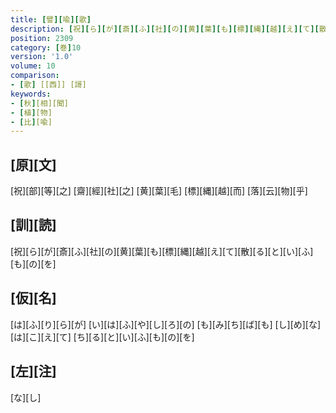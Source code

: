 ```yaml
---
title: [譬][喩][歌]
description: [祝][ら][が][斎][ふ][社][の][黄][葉][も][標][縄][越][え][て][散][る][と][い][ふ][も][の][を]
position: 2309
category: [巻]10
version: '1.0'
volume: 10
comparison:
- [歌] [[西]] [謌]
keywords:
- [秋][相][聞]
- [植][物]
- [比][喩]
---
```


## [原][文]

[祝][部][等][之] [齋][經][社][之] [黄][葉][毛] [標][縄][越][而] [落][云][物][乎]

## [訓][読]

[祝][ら][が][斎][ふ][社][の][黄][葉][も][標][縄][越][え][て][散][る][と][い][ふ][も][の][を]

## [仮][名]

[は][ふ][り][ら][が] [い][は][ふ][や][し][ろ][の] [も][み][ち][ば][も] [し][め][な][は][こ][え][て] [ち][る][と][い][ふ][も][の][を]

## [左][注]

[な][し]
